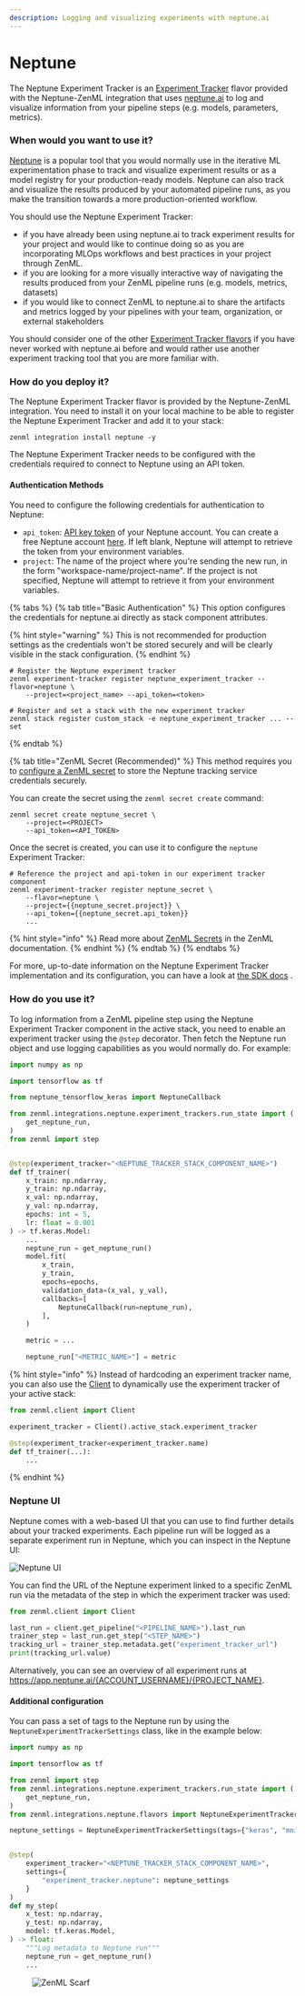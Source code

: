 ```yaml
---
description: Logging and visualizing experiments with neptune.ai
---
```


# Neptune

The Neptune Experiment Tracker is an [Experiment Tracker](experiment-trackers.md) flavor provided with the Neptune-ZenML
integration that uses [neptune.ai](https://neptune.ai/product/experiment-tracking) to log and visualize information from
your pipeline steps (e.g. models, parameters, metrics).

### When would you want to use it?

[Neptune](https://neptune.ai/product/experiment-tracking) is a popular tool that you would normally use in the iterative
ML experimentation phase to track and visualize experiment results or as a model registry for your production-ready
models. Neptune can also track and visualize the results produced by your automated pipeline runs, as you make the
transition towards a more production-oriented workflow.

You should use the Neptune Experiment Tracker:

* if you have already been using neptune.ai to track experiment results for your project and would like to continue
  doing so as you are incorporating MLOps workflows and best practices in your project through ZenML.
* if you are looking for a more visually interactive way of navigating the results produced from your ZenML pipeline
  runs (e.g. models, metrics, datasets)
* if you would like to connect ZenML to neptune.ai to share the artifacts and metrics logged by your pipelines with your
  team, organization, or external stakeholders

You should consider one of the other [Experiment Tracker flavors](experiment-trackers.md#experiment-tracker-flavors) if
you have never worked with neptune.ai before and would rather use another experiment tracking tool that you are more
familiar with.

### How do you deploy it?

The Neptune Experiment Tracker flavor is provided by the Neptune-ZenML integration. You need to install it on your local
machine to be able to register the Neptune Experiment Tracker and add it to your stack:

```shell
zenml integration install neptune -y
```

The Neptune Experiment Tracker needs to be configured with the credentials required to connect to Neptune using an API
token.

#### Authentication Methods

You need to configure the following credentials for authentication to Neptune:

* `api_token`: [API key token](https://docs.neptune.ai/setup/setting\_api\_token) 
  of your Neptune account. You can create a free Neptune account 
  [here](https://app.neptune.ai/register). If left blank, Neptune will attempt 
  to retrieve the token from your environment variables.
* `project`: The name of the project where you're sending the new run, in the form "workspace-name/project-name". If the
  project is not specified, Neptune will attempt to retrieve it from your environment variables.

{% tabs %}
{% tab title="Basic Authentication" %}
This option configures the credentials for neptune.ai directly as stack component attributes.

{% hint style="warning" %}
This is not recommended for production settings as the credentials won't be stored securely and will be clearly visible
in the stack configuration.
{% endhint %}

```shell
# Register the Neptune experiment tracker
zenml experiment-tracker register neptune_experiment_tracker --flavor=neptune \ 
    --project=<project_name> --api_token=<token>

# Register and set a stack with the new experiment tracker
zenml stack register custom_stack -e neptune_experiment_tracker ... --set
```

{% endtab %}

{% tab title="ZenML Secret (Recommended)" %}
This method requires you
to [configure a ZenML secret](/docs/book/platform-guide/set-up-your-mlops-platform/use-the-secret-store/use-the-secret-store.md) to
store the Neptune tracking service credentials securely.

You can create the secret using the `zenml secret create` command:

```shell
zenml secret create neptune_secret \
    --project=<PROJECT>
    --api_token=<API_TOKEN>
```

Once the secret is created, you can use it to configure the `neptune` Experiment Tracker:

```shell
# Reference the project and api-token in our experiment tracker component
zenml experiment-tracker register neptune_secret \
    --flavor=neptune \
    --project={{neptune_secret.project}} \
    --api_token={{neptune_secret.api_token}}
    ...
```

{% hint style="info" %}
Read more about [ZenML Secrets](/docs/book/platform-guide/set-up-your-mlops-platform/use-the-secret-store/use-the-secret-store.md) in
the ZenML documentation.
{% endhint %}
{% endtab %}
{% endtabs %}

For more, up-to-date information on the Neptune Experiment Tracker implementation and its configuration, you can have a
look
at [the SDK docs](https://sdkdocs.zenml.io/latest/integration\_code\_docs/integrations-neptune/#zenml.integrations.neptune.experiment\_trackers.neptune\_experiment\_tracker)
.

### How do you use it?

To log information from a ZenML pipeline step using the Neptune Experiment Tracker component in the active stack, you
need to enable an experiment tracker using the `@step` decorator. Then fetch the Neptune run object and use logging
capabilities as you would normally do. For example:

```python
import numpy as np

import tensorflow as tf

from neptune_tensorflow_keras import NeptuneCallback

from zenml.integrations.neptune.experiment_trackers.run_state import (
    get_neptune_run,
)
from zenml import step


@step(experiment_tracker="<NEPTUNE_TRACKER_STACK_COMPONENT_NAME>")
def tf_trainer(
    x_train: np.ndarray,
    y_train: np.ndarray,
    x_val: np.ndarray,
    y_val: np.ndarray,
    epochs: int = 5,
    lr: float = 0.001
) -> tf.keras.Model:
    ...
    neptune_run = get_neptune_run()
    model.fit(
        x_train,
        y_train,
        epochs=epochs,
        validation_data=(x_val, y_val),
        callbacks=[
            NeptuneCallback(run=neptune_run),
        ],
    )

    metric = ...

    neptune_run["<METRIC_NAME>"] = metric
```

{% hint style="info" %}
Instead of hardcoding an experiment tracker name, you can also use the 
[Client](../../advanced-guide/environment-management/client.md) to dynamically
use the experiment tracker of your active stack:

```python
from zenml.client import Client

experiment_tracker = Client().active_stack.experiment_tracker

@step(experiment_tracker=experiment_tracker.name)
def tf_trainer(...):
    ...
```
{% endhint %}

### Neptune UI

Neptune comes with a web-based UI that you can use to find further details about 
your tracked experiments. Each pipeline run will be logged as a separate 
experiment run in Neptune, which you can inspect in the Neptune UI:

![Neptune UI](../../../.gitbook/assets/NeptuneUI.png)

You can find the URL of the Neptune experiment linked to a specific ZenML run 
via the metadata of the step in which the experiment tracker was used:

```python
from zenml.client import Client

last_run = client.get_pipeline("<PIPELINE_NAME>").last_run
trainer_step = last_run.get_step("<STEP_NAME>")
tracking_url = trainer_step.metadata.get("experiment_tracker_url")
print(tracking_url.value)
```

Alternatively, you can see an overview of all experiment runs at 
https://app.neptune.ai/{ACCOUNT_USERNAME}/{PROJECT_NAME}.

#### Additional configuration

You can pass a set of tags to the Neptune run by using the `NeptuneExperimentTrackerSettings` class, like in the example
below:

```python
import numpy as np

import tensorflow as tf

from zenml import step
from zenml.integrations.neptune.experiment_trackers.run_state import (
    get_neptune_run,
)
from zenml.integrations.neptune.flavors import NeptuneExperimentTrackerSettings

neptune_settings = NeptuneExperimentTrackerSettings(tags={"keras", "mnist"})


@step(
    experiment_tracker="<NEPTUNE_TRACKER_STACK_COMPONENT_NAME>",
    settings={
        "experiment_tracker.neptune": neptune_settings
    }
)
def my_step(
    x_test: np.ndarray,
    y_test: np.ndarray,
    model: tf.keras.Model,
) -> float:
    """Log metadata to Neptune run"""
    neptune_run = get_neptune_run()
    ...
```

<!-- For scarf -->
<figure><img alt="ZenML Scarf" referrerpolicy="no-referrer-when-downgrade" src="https://static.scarf.sh/a.png?x-pxid=f0b4f458-0a54-4fcd-aa95-d5ee424815bc" /></figure>
